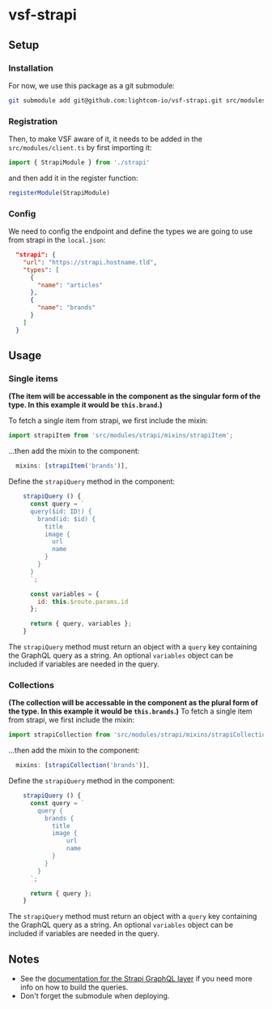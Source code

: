 # vsf-strapi

## Setup
### Installation
For now, we use this package as a git submodule:

```bash
git submodule add git@github.com:lightcom-io/vsf-strapi.git src/modules/strapi
```

### Registration

Then, to make VSF aware of it, it needs to be added in the `src/modules/client.ts` by first importing it:
```js
import { StrapiModule } from './strapi'
```
and then add it in the register function:
```js
registerModule(StrapiModule)
```

### Config

We need to config the endpoint and define the types we are going to use from strapi in the `local.json`:

```json
  "strapi": {
    "url": "https://strapi.hostname.tld",
    "types": [
      {
        "name": "articles"
      },
      {
        "name": "brands"
      }
    ]
  }
```

## Usage

### Single items
**(The item will be accessable in the component as the singular form of the type. In this example it would be `this.brand`.)**

To fetch a single item from strapi, we first include the mixin:
```js
import strapiItem from 'src/modules/strapi/mixins/strapiItem';
```
...then add the mixin to the component:
```js
  mixins: [strapiItem('brands')],
```
Define the `strapiQuery` method in the component:
```js
    strapiQuery () {
      const query = `
      query($id: ID!) {
        brand(id: $id) {
          title
          image {
            url
            name
          }
        }
      }
      `;

      const variables = {
        id: this.$route.params.id
      };

      return { query, variables };
    }
```
The `strapiQuery` method must return an object with a `query` key containing the GraphQL query as a string. An optional `variables` object can be included if variables are needed in the query.

### Collections
**(The collection will be accessable in the component as the plural form of the type. In this example it would be `this.brands`.)**
To fetch a single item from strapi, we first include the mixin:
```js
import strapiCollection from 'src/modules/strapi/mixins/strapiCollection';
```
...then add the mixin to the component:
```js
  mixins: [strapiCollection('brands')],
```
Define the `strapiQuery` method in the component:
```js
    strapiQuery () {
      const query = `
        query {
          brands {
            title
            image {
                url
                name
            }
          }
        }
      `;

      return { query };
    }
```
The `strapiQuery` method must return an object with a `query` key containing the GraphQL query as a string. An optional `variables` object can be included if variables are needed in the query.

## Notes
 - See the [documentation for the Strapi GraphQL layer](https://strapi.io/documentation/3.0.0-beta.x/plugins/graphql.html) if you need more info on how to build the queries.
 - Don't forget the submodule when deploying.